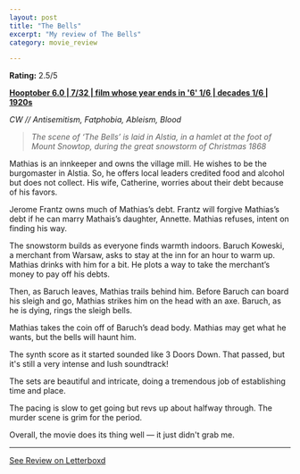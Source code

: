 ```yaml
---
layout: post
title: "The Bells"
excerpt: "My review of The Bells"
category: movie_review

---
```


**Rating:** 2.5/5

<b><a href="https://boxd.it/pPVYg/detail" title="Hooptober 6.0 | 7/32 | film whose year ends in '6' 1/6 | decades 1/6 | 1920s">Hooptober 6.0 | 7/32 | film whose year ends in '6' 1/6 | decades 1/6 | 1920s</a></b>

<i>CW // Antisemitism, Fatphobia, Ableism, Blood</i>

<blockquote><i>The scene of ‘The Bells’ is laid in Alstia, in a hamlet at the foot of Mount Snowtop, during the great snowstorm of Christmas 1868</i></blockquote>
Mathias is an innkeeper and owns the village mill. He wishes to be the burgomaster in Alstia. So, he offers local leaders credited food and alcohol but does not collect. His wife, Catherine, worries about their debt because of his favors.

Jerome Frantz owns much of Mathias’s debt. Frantz will forgive Mathias’s debt if he can marry Mathais’s daughter, Annette. Mathias refuses, intent on finding his way. 

The snowstorm builds as everyone finds warmth indoors. Baruch Koweski, a merchant from Warsaw, asks to stay at the inn for an hour to warm up. Mathias drinks with him for a bit. He plots a way to take the merchant’s money to pay off his debts.

Then, as Baruch leaves, Mathias trails behind him. Before Baruch can board his sleigh and go, Mathias strikes him on the head with an axe. Baruch, as he is dying, rings the sleigh bells.

Mathias takes the coin off of Baruch’s dead body. Mathias may get what he wants, but the bells will haunt him.

The synth score as it started sounded like 3 Doors Down. That passed, but it's still a very intense and lush soundtrack!

The sets are beautiful and intricate, doing a tremendous job of establishing time and place.

The pacing is slow to get going but revs up about halfway through. The murder scene is grim for the period.

Overall, the movie does its thing well — it just didn't grab me.

<hr>

[See Review on Letterboxd](https://boxd.it/5ZXbXP)
